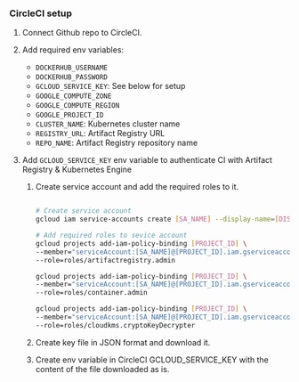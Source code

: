 ### CircleCI setup

1.  Connect Github repo to CircleCI.

2.  Add required env variables:

    - `DOCKERHUB_USERNAME`
    - `DOCKERHUB_PASSWORD`
    - `GCLOUD_SERVICE_KEY`: See below for setup
    - `GOOGLE_COMPUTE_ZONE`
    - `GOOGLE_COMPUTE_REGION`
    - `GOOGLE_PROJECT_ID`
    - `CLUSTER_NAME`: Kubernetes cluster name
    - `REGISTRY_URL`: Artifact Registry URL
    - `REPO_NAME`: Artifact Registry repository name

3.  Add `GCLOUD_SERVICE_KEY` env variable to authenticate CI with Artifact Registry & Kubernetes Engine

    1. Create service account and add the required roles to it.

       ```bash

       # Create service account
       gcloud iam service-accounts create [SA_NAME] --display-name=[DISPLAY_NAME]

       # Add required roles to sevice account
       gcloud projects add-iam-policy-binding [PROJECT_ID] \
       --member="serviceAccount:[SA_NAME]@[PROJECT_ID].iam.gserviceaccount.com" \
       --role=roles/artifactregistry.admin

       gcloud projects add-iam-policy-binding [PROJECT_ID] \
       --member="serviceAccount:[SA_NAME]@[PROJECT_ID].iam.gserviceaccount.com" \
       --role=roles/container.admin

       gcloud projects add-iam-policy-binding [PROJECT_ID] \
       --member="serviceAccount:[SA_NAME]@[PROJECT_ID].iam.gserviceaccount.com" \
       --role=roles/cloudkms.cryptoKeyDecrypter
       ```

    2. Create key file in JSON format and download it.

    3. Create env variable in CircleCI GCLOUD_SERVICE_KEY with the content of the file downloaded as is.
